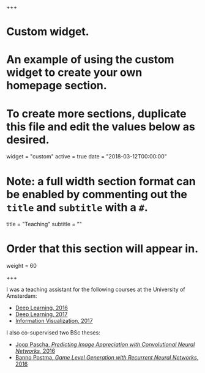 +++
# Custom widget.
# An example of using the custom widget to create your own homepage section.
# To create more sections, duplicate this file and edit the values below as desired.
widget = "custom"
active = true
date = "2018-03-12T00:00:00"

# Note: a full width section format can be enabled by commenting out the `title` and `subtitle` with a `#`.
title = "Teaching"
subtitle = ""

# Order that this section will appear in.
weight = 60

+++

I was a teaching assistant for the following courses at the University of Amsterdam:

- [Deep Learning, 2016](http://uvadlc.github.io/)
- [Deep Learning, 2017](https://deeplearningamsterdam.github.io/)
- [Information Visualization, 2017](https://github.com/kgavrilyuk/UvA-InfoVis-2017-Students)

I also co-supervised two BSc theses:

- [Joop Pascha, *Predicting Image Appreciation with Convolutional Neural Networks*, 2016](https://esc.fnwi.uva.nl/thesis/centraal/files/f1800401591.pdf)
- [Banno Postma, *Game Level Generation with Recurrent Neural Networks*, 2016](https://esc.fnwi.uva.nl/thesis/centraal/files/f1727262514.pdf) 

